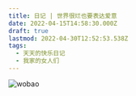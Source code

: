```yaml
---
title: 日记 | 世界很烂也要表达爱意
date: 2022-04-15T14:58:30.000Z
draft: true
lastmod: 2022-04-30T12:52:53.538Z
tags:
  - 天天的快乐日记
  - 我家的女人们
---
```

![wobao](D:\博客\博客文件\changingmoments\static\img\laolao.jpg)



